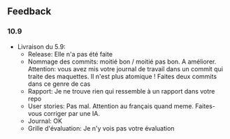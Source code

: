 ## Feedback 

### 10.9

- Livraison du 5.9:
    - Release: Elle n'a pas été faite
    - Nommage des commits: moitié bon / moitié pas bon. A améliorer. Attention: vous avez mis votre journal de travail dans un commit qui traite des maquettes. Il n'est plus atomique ! Faites deux commits dans ce genre de cas
    - Rapport: Je ne trouve rien qui ressemble à un rapport dans votre repo
    - User stories: Pas mal. Attention au français quand meme. Faites-vous corriger par une IA. 
    - Journal: OK
    - Grille d'évaluation: Je n'y vois pas votre évaluation

